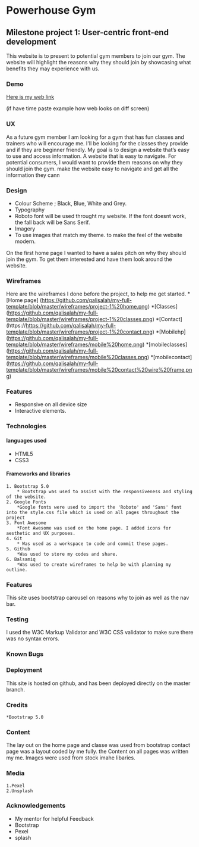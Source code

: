 # Powerhouse Gym 

## Milestone project 1: User-centric front-end development

This website is to present to potential gym members to join our gym. The website will highlight the reasons why they should join by showcasing what benefits they may experience with us.

### Demo
[Here is my web link](https://8000-rose-dove-wkkjgzn2.ws-eu03.gitpod.io/index.html)

(if have time paste example how web looks on diff screen)

### UX
As a future gym member I am looking for a gym that has fun classes and trainers who will encourage me.
I'll be looking for the classes they provide and if they are beginner friendly.
My goal is to design a website that’s easy to use and access information. A website that is easy to navigate.
For potential consumers, I would want to provide them reasons on why they should join the gym. make the website easy to navigate and get all the information they cann

### Design 
* Colour Scheme ; Black, Blue, White and Grey.
* Typography
 *  Roboto font will be used throught my website. If the font doesnt work, the fall back will be Sans Serif.
* Imagery 
 * To use images that match my theme. to make the feel of the website modern. 
   
On the first home page I wanted to have a sales pitch on why they should join the gym. To get them interested and have them look around the website.

### Wireframes
Here are the wireframes I done before the project, to help me get started.
   *[Home page] (https://github.com/qalisalah/my-full-template/blob/master/wireframes/project-1%20home.png)
   *[Classes] (https://github.com/qalisalah/my-full-template/blob/master/wireframes/project-1%20classes.png)
   *[Contact] (https://https://github.com/qalisalah/my-full-template/blob/master/wireframes/project-1%20contact.png)
   *[Mobilehp] (https://github.com/qalisalah/my-full-template/blob/master/wireframes/mobile%20home.png)
   *[mobileclasses] (https://github.com/qalisalah/my-full-template/blob/master/wireframes/mobile%20classes.png)
   *[mobilecontact] (https://github.com/qalisalah/my-full-template/blob/master/wireframes/mobile%20contact%20wire%20frame.png)

### Features
* Responsive on all device size 
* Interactive elements.

### Technologies
#### languages used
* HTML5
* CSS3

#### Frameworks and libraries
    1. Bootstrap 5.0
        * Bootstrap was used to assist with the responsiveness and styling of the website.
    2. Google Fonts
        *Google fonts were used to import the 'Roboto' and 'Sans' font into the style.css file which is used on all pages throughout the project
    3. Font Awesome 
        *Font Awesome was used on the home page. I added icons for aesthetic and UX purposes.
    4. Git 
        * Was used as a workspace to code and commit these pages.
    5. Github 
        *Was used to store my codes and share.
    6. Balsamiq 
        *Was used to create wireframes to help be with planning my outline.


### Features
This site uses bootstrap carousel on reasons why to join as well as the nav bar.

### Testing
I used the W3C Markup Validator and W3C CSS validator to make sure there was no syntax errors.

### Known Bugs 

### Deployment
This site is hosted on github, and has been deployed directly on the master branch.
 
### Credits
    *Bootstrap 5.0

### Content
The lay out on the home page and classe was used from bootstrap
contact page was a layout coded by me fully.
the Content on all pages was written my me. Images were used from stock imahe libaries.

### Media
    1.Pexel
    2.Unsplash

### Acknowledgements 
* My mentor for helpful Feedback
* Bootstrap
* Pexel
* splash


